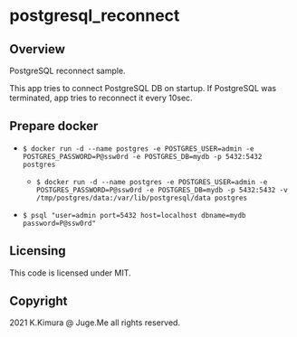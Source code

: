 # postgresql_reconnect

## Overview

PostgreSQL reconnect sample.

This app tries to connect PostgreSQL DB on startup. If PostgreSQL was terminated, app tries to reconnect it every 10sec.


## Prepare docker

- `$ docker run -d --name postgres -e POSTGRES_USER=admin -e POSTGRES_PASSWORD=P@ssw0rd -e POSTGRES_DB=mydb -p 5432:5432 postgres`

  - `$ docker run -d --name postgres -e POSTGRES_USER=admin -e POSTGRES_PASSWORD=P@ssw0rd -e POSTGRES_DB=mydb -p 5432:5432 -v /tmp/postgres/data:/var/lib/postgresql/data postgres`

- `$ psql "user=admin port=5432 host=localhost dbname=mydb password=P@ssw0rd"`


## Licensing

This code is licensed under MIT.


## Copyright

2021 K.Kimura @ Juge.Me all rights reserved.

